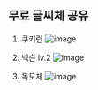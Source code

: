 ## 무료 글씨체 공유

1. 쿠키런
![image](https://github.com/user-attachments/assets/56099e18-da74-44e0-9a9c-6338745a7485)

2. 넥슨 lv.2
![image](https://github.com/user-attachments/assets/781d890d-da39-4f7c-8eb1-3943f5cbdc23)

3. 독도체
![image](https://github.com/user-attachments/assets/ef635be8-688f-43c3-ab8f-f4e9d5eeddc4)

 
